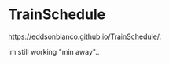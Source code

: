 # TrainSchedule

 https://eddsonblanco.github.io/TrainSchedule/.
 
 
 im still working "min away"..
